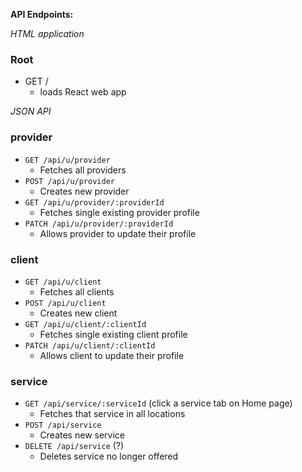 **API Endpoints:**

*HTML application*

### Root
- GET /
  - loads React web app


*JSON API*

### provider
* `GET /api/u/provider`
  * Fetches all providers
* `POST /api/u/provider`
  * Creates new provider
* `GET /api/u/provider/:providerId`
  * Fetches single existing provider profile
* `PATCH /api/u/provider/:providerId`
  * Allows provider to update their profile

### client
* `GET /api/u/client`
  * Fetches all clients
* `POST /api/u/client`
  * Creates new client
* `GET /api/u/client/:clientId`
  * Fetches single existing client profile
* `PATCH /api/u/client/:clientId`
  * Allows client to update their profile

### service
* `GET /api/service/:serviceId`    (click a service tab on Home page)
  * Fetches that service in all locations
* `POST /api/service`
  * Creates new service
* `DELETE /api/service`                      (?)
  * Deletes service no longer offered


###
